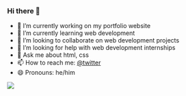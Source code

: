 ### Hi there 👋

- 🔭 I’m currently working on my portfolio website
- 🌱 I’m currently learning web development
- 👯 I’m looking to collaborate on web development projects
- 🤔 I’m looking for help with web development internships
- 💬 Ask me about html, css
- 📫 How to reach me: [@twitter](https://twitter.com/__raviyadav__)
- 😄 Pronouns: he/him

![](https://komarev.com/ghpvc/?username=ravi326)
